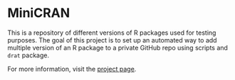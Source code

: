# MiniCRAN
This is a repository of different versions of R packages used for testing purposes. The goal of this project is to set up an automated way to add multiple version of an R package to a private GitHub repo using scripts and `drat` package.

For more information, visit the [project page](https://pymk.github.io/minicran).
